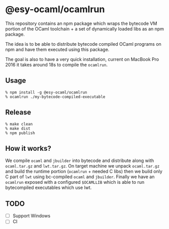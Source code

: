 # @esy-ocaml/ocamlrun

This repository contains an npm package which wraps the bytecode VM portion of
the OCaml toolchain + a set of dynamically loaded libs as an npm package.

The idea is to be able to distribute bytecode compiled OCaml programs on npm and
have them executed using this package.

The goal is also to have a very quick installation, current on MacBook Pro 2016
it takes around 18s to compile the `ocamlrun`.

## Usage

```
% npm install -g @esy-ocaml/ocamlrun
% ocamlrun ./my-bytecode-compiled-executable
```

## Release

```
% make clean
% make dist
% npm publish
```

## How it works?

We compile `ocaml` and `jbuilder` into bytecode and distribute along with
`ocaml.tar.gz` and `lwt.tar.gz`. On target machine we unpack `ocaml.tar.gz` and
build the runtime portion (`ocamlrun` + needed C libs) then we build only C part
of `lwt` using bc-compiled `ocaml` and `jbuilder`. Finally we have an `ocamlrun`
exposed with a configured `$OCAMLLIB` which is able to run bytecompiled
executables which use lwt.

## TODO

- [ ] Support Windows
- [ ] CI
